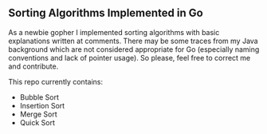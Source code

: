 ## Sorting Algorithms Implemented in Go
As a newbie gopher I implemented sorting algorithms with basic explanations written at comments. There may be some traces from my Java background which are not considered appropriate for Go (especially naming conventions and lack of pointer usage). So please, feel free to correct me and contribute.

This repo currently contains:
- Bubble Sort
- Insertion Sort
- Merge Sort
- Quick Sort